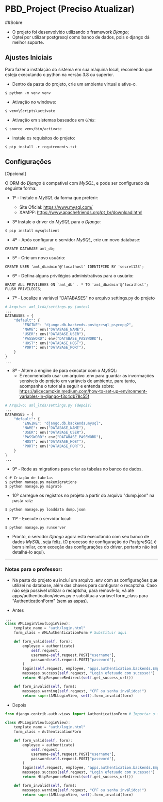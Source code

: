 # PBD_Project (Preciso Atualizar)

##Sobre
- O projeto foi desenvolvido utilizando  o framework _Django_;
- Optei por utilizar postgresql como banco de dados, pois o django dá melhor suporte.


## Ajustes Iniciais
Para fazer a instalação do sistema em sua máquina local, recomendo que esteja executando o python na versão 3.8 ou superior.
- Dentro da pasta do projeto, crie um ambiente virtual e ative-o.
```shell
$ python -m venv venv
```
- Ativação no windows:
```shell
$ venv\Scripts\activate
```
- Ativação em sistemas baseados em _Unix_:
````shell
$ source venv/bin/activate 
````
- Instale os requisitos do projeto:
```shell
$ pip install -r requirements.txt 
```


## Configurações

[Opcional]

O ORM do _Django_ é compatível com _MySQL_, e pode ser configurado da seguinte forma:

- 1º - Instale o _MySQL_ da forma que preferir:
  - Site Oficial: https://www.mysql.com/
  - XAMPP: https://www.apachefriends.org/pt_br/download.html
  

- 3º Instale o driver do _MySQL_ para o _Django_:
```shell
$ pip install mysqlclient
```

- 4º - Após configurar o servidor _MySQL_, crie um novo database:
```mysql
CREATE DATABASE aml_db;
```


- 5º - Crie um novo usuário:
```mysql
CREATE USER 'aml_dbadmin'@'localhost' IDENTIFIED BY 'secret123';
```


- 6º - Defina alguns privilégios administrativos para o usuário:
```mysql
GRANT ALL PRIVILEGES ON `aml_db` . * TO 'aml_dbadmin'@'localhost';
FLUSH PRIVILEGES; 
```


- 7º - Localize a variável "DATABASES" no arquivo settings.py do projeto
```python
# Arquivo: aml_ltda/settings.py (antes)
...
DATABASES = {
    "default": {
        "ENGINE": "django.db.backends.postgresql_psycopg2",
        "NAME": env("DATABASE_NAME"),
        "USER": env("DATABASE_USER"),
        "PASSWORD": env("DATABASE_PASSWORD"),
        "HOST": env("DATABASE_HOST"),
        "PORT": env("DATABASE_PORT"),
    }
}
...
```


- 8º - Altere a engine de para executar com o _MySQL_:
  - É recomendado usar um arquivo .env para guardar as invormações sensíveis do projeto em variáveis de ambiente, para tanto, acompanhe o tutorial
  a seguir e entenda sobre: https://alicecampkin.medium.com/how-to-set-up-environment-variables-in-django-f3c4db78c55f
```python
# Arquivo: aml_ltda/settings.py (depois)
...
DATABASES = {
    "default": {
        "ENGINE": "django.db.backends.mysql",
        "NAME": env("DATABASE_NAME"),
        "USER": env("DATABASE_USER"),
        "PASSWORD": env("DATABASE_PASSWORD"),
        "HOST": env("DATABASE_HOST"),
        "PORT": env("DATABASE_PORT"),
    }
}
...
```


- 9º - Rode as migrations para criar as tabelas no banco de dados.
```shell
$ # Criação de tabelas
$ python manage.py makemigrations
$ python manage.py migrate
```


- 10º carregue os registros no projeto a partir do arquivo "dump.json" na pasta raíz:
```shell
$ python manage.py loaddata dump.json
```


- 11º - Execute o servidor local:
```
$ python manage.py runserver
```

- Pronto, o servidor _Django_ agora está executando com seu banco de dados _MySQL_, seja feliz.
(O processo de configuração do _PostgreSQL_ é bem similar, com exceção das configurações do driver, portanto
não irei detalhá-lo aqui).
---

### Notas para o professor:
- Na pasta do projeto eu incluí um arquivo .env com as configurações que utilizei no database, além das chaves para configurar o recaptcha.
Caso não seja possível utilizar o recaptcha, para removê-lo, vá até apps/authentication/views.py e substitua a variável form_class para "AuthenticationForm" (sem as aspas).


- Antes
```python
...
class AMLLoginView(LoginView):
    template_name = "auth/login.html"
    form_class = AMLAuthenticationForm # Substituir aqui

    def form_valid(self, form):
        employee = authenticate(
            self.request,
            username=self.request.POST["username"],
            password=self.request.POST["password"],
        )
        login(self.request, employee, "apps.authentication.backends.EmployeeBackend")
        messages.success(self.request, "Login efetuado com sucesso!")
        return HttpResponseRedirect(self.get_success_url())

    def form_invalid(self, form):
        messages.warning(self.request, "CPF ou senha inválidos!")
        return super(AMLLoginView, self).form_invalid(form)
```


- Depois
```python
from django.contrib.auth.views import AuthenticationForm # Importar o formulário de autenticação padrão do django

class AMLLoginView(LoginView):
    template_name = "auth/login.html"
    form_class = AuthenticationForm

    def form_valid(self, form):
        employee = authenticate(
            self.request,
            username=self.request.POST["username"],
            password=self.request.POST["password"],
        )
        login(self.request, employee, "apps.authentication.backends.EmployeeBackend")
        messages.success(self.request, "Login efetuado com sucesso!")
        return HttpResponseRedirect(self.get_success_url())

    def form_invalid(self, form):
        messages.warning(self.request, "CPF ou senha inválidos!")
        return super(AMLLoginView, self).form_invalid(form)
```
